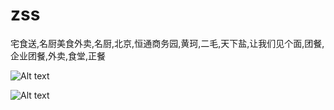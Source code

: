 # zss
宅食送,名厨美食外卖,名厨,北京,恒通商务园,黄珂,二毛,天下盐,让我们见个面,团餐,企业团餐,外卖,食堂,正餐

![Alt text](http://ovh9l1mov.bkt.clouddn.com/zss/17124880008789641.jpg)

![Alt text](http://ovh9l1mov.bkt.clouddn.com/zss/199029142458507378.jpg)
